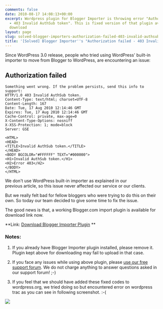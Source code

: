 ```yaml
---
comments: false
date: 2010-08-17 14:08:13+00:00
excerpt: Wordpress plugin for Blogger Importer is throwing error "Authorization failed
  - 403 Invalid AuthSub token". This is fixed version of that plugin available for
  download
layout: page
slug: solved-blogger-importers-authorization-failed-403-invalid-authsub-token-error
title: '[Solved] Blogger Importer''s "Authorization failed - 403 Invalid AuthSub token"  Error'
---
```


Since WordPress 3.0 release, people who tried using WordPress' built-in importer to move from Blogger to WordPress, are encountering an
issue:


## Authorization failed



    
    Something went wrong. If the problem persists, send this info to support:
    HTTP/1.0 403 Invalid AuthSub token.
    Content-Type: text/html; charset=UTF-8
    Content-Length: 167
    Date: Tue, 17 Aug 2010 12:14:46 GMT
    Expires: Tue, 17 Aug 2010 12:14:46 GMT
    Cache-Control: private, max-age=0
    X-Content-Type-Options: nosniff
    X-XSS-Protection: 1; mode=block
    Server: GSE
    
    <HTML>
    <HEAD>
    <TITLE>Invalid AuthSub token.</TITLE>
    </HEAD>
    <BODY BGCOLOR="#FFFFFF" TEXT="#000000">
    <H1>Invalid AuthSub token.</H1>
    <H2>Error 403</H2>
    </BODY>
    </HTML>


We don't use WordPress built-in importer as explained in our previous article, so this issue never affected our service or our clients.

But we really felt bad for fellow bloggers who were trying to do this on their own. So today our team decided to give some time to fix the issue.

The good news is that, a working Blogger.com import plugin is available for download link now.

**Link: [Download Blogger Importer Plugin](http://pub.rtcamp.net/wordpress/blogger-importer.zip) **


### Notes:





	
  1. If you already have Blogger Importer plugin installed, please remove it. Plugin kept above for downloading may fail to upload in that case.

	
  2. If you face any issues while using above plugin, please [use our free support forum](http://forum.bloggertowp.org/). We do not charge anything to answer questions asked in our support forum! ;-)

	
  3. If you feel that we should have added these fixed codes to wordpress.org, we tried doing so but encountered error on wordpress trac as you can see in following screenshot. :-(


[![](https://rtcamp.com/wp-content/uploads/2010/08/WordPress-Trac-Error-600x541.png)](https://rtcamp.com/wp-content/uploads/2010/08/WordPress-Trac-Error.png)
